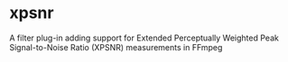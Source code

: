 # xpsnr
A filter plug-in adding support for Extended Perceptually Weighted Peak Signal-to-Noise Ratio (XPSNR) measurements in FFmpeg
